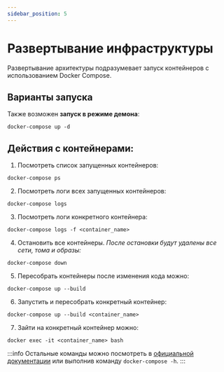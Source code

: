 ```yaml
---
sidebar_position: 5
---
```

# Развертывание инфраструктуры
Развертывание архитектуры подразумевает запуск контейнеров с использованием Docker Compose.
## Варианты запуска

Также возможен **запуск в режиме демона**:
```
docker-compose up -d
```
## Действия с контейнерами: 

1. Посмотреть список запущенных контейнеров:
```
docker-compose ps
```
2. Посмотреть логи всех запущенных контейнеров:
```
docker-compose logs
```
3. Посмотреть логи конкретного контейнера:
```
docker-compose logs -f <container_name>
```
4. Остановить все контейнеры. *После остановки будут удалены все сети, тома и образы:*
```
docker-compose down
```
5. Пересобрать контейнеры после изменения кода можно:
```
docker-compose up --build
```
6. Запустить и пересобрать конкретный контейнер:
```
docker-compose up --build <container_name>
```
7. Зайти на конкретный контейнер можно:
```
docker exec -it <container_name> bash
```
:::info
Остальные команды можно посмотреть в [официальной документации](https://docs.docker.com/compose/reference/)
или выполнив команду `docker-compose -h`.
:::
